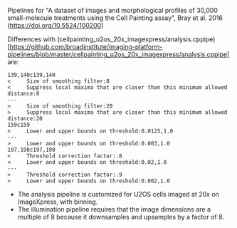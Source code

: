 Pipelines for "A dataset of images and morphological profiles of 30,000 small-molecule treatments using the Cell Painting assay", Bray et al. 2016 (https://doi.org/10.5524/100200) 

Differences with (cellpainting_u2os_20x_imagexpress/analysis.cppipe)[https://github.com/broadinstitute/imaging-platform-pipelines/blob/master/cellpainting_u2os_20x_imagexpress/analysis.cppipe] are:

```
139,140c139,140
<     Size of smoothing filter:8
<     Suppress local maxima that are closer than this minimum allowed distance:8
---
>     Size of smoothing filter:20
>     Suppress local maxima that are closer than this minimum allowed distance:20
159c159
<     Lower and upper bounds on threshold:0.0125,1.0
---
>     Lower and upper bounds on threshold:0.003,1.0
197,198c197,198
<     Threshold correction factor:.8
<     Lower and upper bounds on threshold:0.02,1.0
---
>     Threshold correction factor:.9
>     Lower and upper bounds on threshold:0.002,1.0
```

- The analysis pipeline is customized for U2OS cells imaged at 20x on ImageXpress, with binning. 
- The illumination pipeline requires that the image dimensions are a multiple of 8 because it downsamples and upsamples by a factor of 8.
